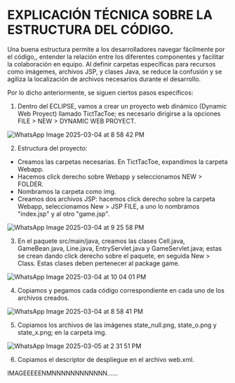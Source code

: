 # EXPLICACIÓN TÉCNICA SOBRE LA ESTRUCTURA DEL CÓDIGO.

Una buena estructura permite a los desarrolladores navegar fácilmente por el código,, entender la relación entre los diferentes componentes y facilitar la colaboración en equipo.
Al definir carpetas específicas para recursos como imágemes, archivos JSP, y clases Java, se reduce la confusión y se agiliza la localización de archivos necesarios durante el desarrollo.

Por lo dicho anteriormente, se siguen ciertos pasos específicos:

1. Dentro del ECLIPSE, vamos a crear un proyecto web dinámico (Dynamic Web Proyect) llamado TictTacToe; es necesario dirigirse a la opciones FILE > NEW > DYNAMIC WEB PROYECT.

![WhatsApp Image 2025-03-04 at 8 58 42 PM](https://github.com/user-attachments/assets/3ca58e71-6e9c-483e-a822-b57c1d5621dc)


2. Estructura del proyecto:
- Creamos las carpetas necesarias. En TictTacToe, expandimos la carpeta Webapp.
- Hacemos click derecho sobre Webapp y seleccionamos NEW > FOLDER.
- Nombramos la carpeta como img.
- Creamos dos archivos JSP: hacemos click derecho sobre la carpeta Webapp, seleccionamos New > JSP FILE, a uno lo nombramos "index.jsp" y al otro "game.jsp".

![WhatsApp Image 2025-03-04 at 9 25 58 PM](https://github.com/user-attachments/assets/79b526aa-265c-43e6-ae01-cdbd032e59b6)


3. En el paquete src/main/java, creamos las clases Cell.java, GameBean.java, Line.java, EntryServlet.java y GameServlet.java; estas se crean dando click derecho sobre el paquete, en seguida New > Class. Estas clases deben pertenecer al package game.

![WhatsApp Image 2025-03-04 at 10 04 01 PM](https://github.com/user-attachments/assets/168fa79e-4ab3-48bb-8449-5b205ba1ae51)


4. Copiamos y pegamos cada código correspondiente en cada uno de los archivos creados.

![WhatsApp Image 2025-03-04 at 8 58 41 PM](https://github.com/user-attachments/assets/66ef6915-7cca-4b7e-a172-7ac79461b01f)


5. Copiamos los archivos de las imágenes state_null.png, state_o.png y state_x.png; en la carpeta img.

![WhatsApp Image 2025-03-05 at 2 31 51 PM](https://github.com/user-attachments/assets/a08bb46a-849b-4e8a-ab3d-6dc7f1519c95)


6. Copiamos el descriptor de despliegue en el archivo web.xml.

IMAGEEEEENMNNNNNNNNNNNN......


